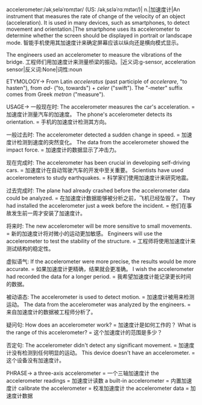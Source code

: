 accelerometer:/əkˌseləˈrɒmɪtər/ (US: /əkˌsɛləˈrɑːmɪtər/)| n.|加速度计|An instrument that measures the rate of change of the velocity of an object (acceleration). It is used in many devices, such as smartphones, to detect movement and orientation.|The smartphone uses its accelerometer to determine whether the screen should be displayed in portrait or landscape mode. 智能手机使用其加速度计来确定屏幕应该以纵向还是横向模式显示。

The engineers used an accelerometer to measure the vibrations of the bridge. 工程师们用加速度计来测量桥梁的振动。|近义词:g-sensor, acceleration sensor|反义词:None|词性:noun


ETYMOLOGY->
From Latin *acceleratus* (past participle of *accelerare*, "to hasten"), from *ad-* ("to, towards") + *celer* ("swift").  The "-meter" suffix comes from Greek *metron* ("measure").

USAGE->
一般现在时:
The accelerometer measures the car's acceleration. = 加速度计测量汽车的加速度。
The phone's accelerometer detects its orientation. = 手机的加速度计检测其方向。

一般过去时:
The accelerometer detected a sudden change in speed. = 加速度计检测到速度的突然变化。
The data from the accelerometer showed the impact force. = 加速度计的数据显示了冲击力。

现在完成时:
The accelerometer has been crucial in developing self-driving cars. = 加速度计在自动驾驶汽车的开发中至关重要。
Scientists have used accelerometers to study earthquakes. = 科学家们使用加速度计来研究地震。

过去完成时:
The plane had already crashed before the accelerometer data could be analyzed. = 在加速度计数据能够被分析之前，飞机已经坠毁了。
They had installed the accelerometer just a week before the incident. = 他们在事故发生前一周才安装了加速度计。

将来时:
The new accelerometer will be more sensitive to small movements. = 新的加速度计将对微小的运动更加敏感。
Engineers will use the accelerometer to test the stability of the structure. = 工程师将使用加速度计来测试结构的稳定性。

虚拟语气:
If the accelerometer were more precise, the results would be more accurate. = 如果加速度计更精确，结果就会更准确。
I wish the accelerometer had recorded the data for a longer period. = 我希望加速度计能记录更长时间的数据。

被动语态:
The accelerometer is used to detect motion. = 加速度计被用来检测运动。
The data from the accelerometer was analyzed by the engineers. = 来自加速度计的数据被工程师分析了。

疑问句:
How does an accelerometer work? = 加速度计是如何工作的？
What is the range of this accelerometer? = 这个加速度计的范围是多少？

否定句:
The accelerometer didn't detect any significant movement. = 加速度计没有检测到任何明显的运动。
This device doesn't have an accelerometer. = 这个设备没有加速度计。


PHRASE->
a three-axis accelerometer = 一个三轴加速度计
the accelerometer readings = 加速度计读数
a built-in accelerometer = 内置加速度计
calibrate the accelerometer = 校准加速度计
the accelerometer data = 加速度计数据
